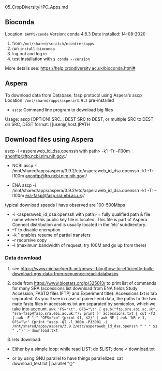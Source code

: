 05_CropDiversityHPC_Apps.md

## Bioconda
Location: `$APPS/conda`
Version: conda 4.8.3
Date installed: 14-08-2020

1. from `/mnt/shared/scratch/ncontrer/apps`
2. run `install-bioconda`
3. log out and log in
4. test installation with `$ conda --version`

More details see: https://help.cropdiversity.ac.uk/bioconda.html#

## Aspera
To download data from Database, fasp protocol using Aspera's ascp
Location: `/mnt/shared/apps/aspera/3.9.2`
pre-installed

- `ascp`: Command line program to download big files



Usage: ascp [OPTION] SRC... DEST
          SRC to DEST, or multiple SRC to DEST dir
          SRC, DEST format: [[user@]host:]PATH


## Download files using Aspera

ascp -i <asperaweb_id_dsa.openssh with path> -k1 -Tr –l100m anonftp@ftp.ncbi.nlm.nih.gov:/<files to transfer> <local destination>

- NCBI
ascp -i /mnt/shared/apps/aspera/3.9.2/etc/asperaweb_id_dsa.openssh -k1 -Tr –l100m 
anonftp@ftp.ncbi.nlm.nih.gov:/<files to transfer> <local destination>

- ENA
ascp -i /mnt/shared/apps/aspera/3.9.2/etc/asperaweb_id_dsa.openssh -k1 -Tr –l100m era-fasp@fasp.sra.ebi.ac.uk:/<files to transfer> <local destination>

 typical download speeds I have observed are 100–500Mbps

- -i <asperaweb_id_dsa.openssh with path> = fully qualified path & file name where this public key file is located. This file is part of Aspera Connect distribution and is usually located in the ‘etc’ subdirectory.
- –T to disable encryption
- –k 1 enables resume of partial transfers
- –r recursive copy
- –l (maximum bandwidth of request, try 100M and go up from there)

### Data download
1. see https://www.michaelgerth.net/news--blog/how-to-efficiently-bulk-download-ngs-data-from-sequence-read-databases

2. code from https://www.biostars.org/p/325010/ to print list of commands for many SRA (accessions list download from ENA fields Study Accession, FASTQ files (FTP) and Experiment title). Accessions.txt is tab separated. As you'll see in case of paired-end data, the paths to the two mate fastq files in accessions.txt are separated by semicolon, which we take into account.
	`awk 'FS="\t", OFS="\t" { gsub("ftp.sra.ebi.ac.uk", "era-fasp@fasp.sra.ebi.ac.uk:"); print }' accessions.txt | cut -f3 | awk -F ";" 'OFS="\n" {print $1, $2}' | awk NF | awk 'NR > 1, OFS="\n" {print "ascp -QT -l 300m -P33001 -i /mnt/shared/apps/aspera/3.9.2/etc/asperaweb_id_dsa.openssh " " " $1 " ."}' > download.txt
	`

3. lets download:

- Either by a simple loop:
while read LIST; do $LIST; done < download.txt

- or by using GNU parallel to have things parallelized:
cat download_test.txt | parallel "{}"






	
